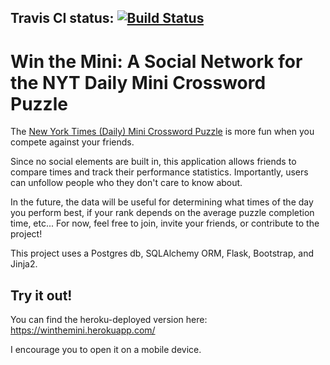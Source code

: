 ## Travis CI status: [![Build Status](https://travis-ci.org/j10sanders/crossword.svg?branch=master)](https://travis-ci.org/j10sanders/crossword)

# Win the Mini: A Social Network for the NYT Daily Mini Crossword Puzzle

The [New York Times (Daily) Mini Crossword Puzzle](http://www.nytimes.com/crosswords/game/mini) is more fun when you compete against your friends.

Since no social elements are built in, this application allows friends to compare times and track their performance statistics.  Importantly, users can unfollow people who they don't care to know about.

In the future, the data will be useful for determining what times of the day you perform best, if your rank depends on the average puzzle completion time, etc... 
For now, feel free to join, invite your friends, or contribute to the project!

This project uses a Postgres db, SQLAlchemy ORM, Flask, Bootstrap, and Jinja2.

## Try it out!
You can find the heroku-deployed version here: https://winthemini.herokuapp.com/

I encourage you to open it on a mobile device.



